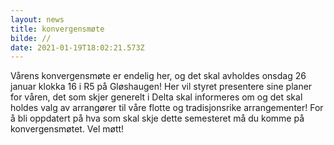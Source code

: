 ```yaml
---
layout: news
title: konvergensmøte
bilde: //
date: 2021-01-19T18:02:21.573Z
---
```

Vårens konvergensmøte er endelig her, og det skal avholdes onsdag 26 januar klokka 16 i R5 på Gløshaugen! Her vil styret presentere sine planer for våren, det som skjer generelt i Delta skal informeres om og det skal holdes valg av arrangører til våre flotte og tradisjonsrike arrangementer! For å bli oppdatert på hva som skal skje dette semesteret må du komme på konvergensmøtet. Vel møtt!   